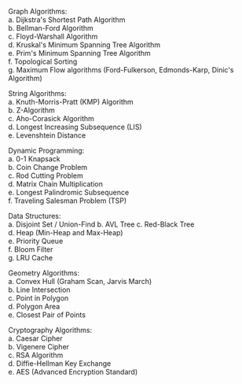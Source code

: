 Graph Algorithms:  
a. Dijkstra's Shortest Path Algorithm  
b. Bellman-Ford Algorithm  
c. Floyd-Warshall Algorithm  
d. Kruskal's Minimum Spanning Tree Algorithm  
e. Prim's Minimum Spanning Tree Algorithm  
f. Topological Sorting  
g. Maximum Flow algorithms (Ford-Fulkerson, Edmonds-Karp, Dinic's Algorithm)  

String Algorithms:  
a. Knuth-Morris-Pratt (KMP) Algorithm  
b. Z-Algorithm  
c. Aho-Corasick Algorithm  
d. Longest Increasing Subsequence (LIS)  
e. Levenshtein Distance

Dynamic Programming:  
a. 0-1 Knapsack  
b. Coin Change Problem  
c. Rod Cutting Problem  
d. Matrix Chain Multiplication  
e. Longest Palindromic Subsequence  
f. Traveling Salesman Problem (TSP)  

Data Structures:  
a. Disjoint Set / Union-Find 
b. AVL Tree
c. Red-Black Tree  
d. Heap (Min-Heap and Max-Heap)  
e. Priority Queue  
f. Bloom Filter  
g. LRU Cache  

Geometry Algorithms:  
a. Convex Hull (Graham Scan, Jarvis March)  
b. Line Intersection  
c. Point in Polygon  
d. Polygon Area  
e. Closest Pair of Points  

Cryptography Algorithms:  
a. Caesar Cipher  
b. Vigenere Cipher  
c. RSA Algorithm  
d. Diffie-Hellman Key Exchange  
e. AES (Advanced Encryption Standard)  
